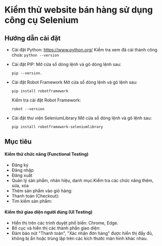 # Kiểm thử website bán hàng sử dụng công cụ Selenium

## Hướng dẫn cài đặt

- Cài đặt Python: https://www.python.org/
  Kiểm tra xem đã cài thành công chưa:
  `python --version`

- Cài đặt PIP: Mở cửa sổ dòng lệnh và gõ dòng lệnh sau:
  ```
  pip --version.
  ```
- Cài đặt Robot Framework
  Mở cửa sổ dòng lệnh và gõ lệnh sau:

  ```
  pip install robotframework
  ```

  Kiểm tra cài đặt Robot Framework:

  ```
  robot --version
  ```

- Cài đặt thư viện SeleniumLibrary
  Mở cửa sổ dòng lệnh và gõ lệnh sau:
  ```
  pip install robotframework-seleniumlibrary
  ```

## Mục tiêu

#### Kiểm thử chức năng (Functional Testing)

- Đăng ký
- Đăng nhập
- Đăng xuất
- Quản lý sản phẩm, nhãn hiệu, danh mục:Kiểm tra các chức năng thêm, sửa, xóa
- Thêm sản phẩm vào giỏ hàng:
- Thanh toán (Checkout):
- Tìm kiếm sản phẩm:

#### Kiểm thử giao diện người dùng (UI Testing)

- Hiển thị trên các trình duyệt phổ biến: Chrome, Edge.
- Bố cục và hiển thị các thành phần giao diện:
- Đảm bảo nút "Thanh toán", "Xác nhận đơn hàng" được hiển thị đầy đủ, không bị ẩn hoặc trùng lặp trên các kích thước màn hình khác nhau.
